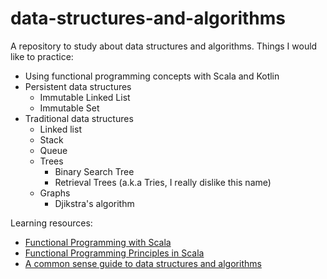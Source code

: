# data-structures-and-algorithms

A repository to study about data structures and algorithms. Things I would like to practice:

- Using functional programming concepts with Scala and Kotlin
- Persistent data structures
  - Immutable Linked List
  - Immutable Set
- Traditional data structures
  - Linked list
  - Stack
  - Queue
  - Trees
    - Binary Search Tree
    - Retrieval Trees (a.k.a Tries, I really dislike this name)
  - Graphs
    - Djikstra's algorithm

Learning resources:

- [Functional Programming with Scala](https://www.manning.com/books/functional-programming-in-scala#:~:text=Functional%20Programming%20in%20Scala%20is,%2C%20concise%2C%20and%20clear%20progression.)
- [Functional Programming Principles in Scala](https://www.coursera.org/learn/progfun1)
- [A common sense guide to data structures and algorithms](https://www.amazon.com/Common-Sense-Guide-Structures-Algorithms-Second/dp/1680507222)
